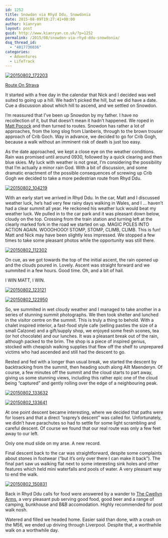 ```yaml
---
id: 1252
title: Snowdon via Rhyd Ddu, Snowdonia
date: 2015-08-09T19:27:41+00:00
author: kianryan
layout: post
guid: http://www.kianryan.co.uk/?p=1252
permalink: /2015/08/snowdon-via-rhyd-ddu-snowdonia/
dsq_thread_id:
  - "4017736036"
categories:
  - Adventures
  - LifeTrack
---
```

[<img src="/assets/images/2015/08/20150802_172203.jpg" alt="20150802_172203"   class="aligncenter size-full wp-image-1253" />](/assets/images/2015/08/20150802_172203.jpg)

[Route On Strava](https://www.strava.com/activities/359868250)

It started with a free day in the calendar that Nick and I decided was well suited to going up a hill. We hadn’t picked the hill, but we did have a date. Cue a discussion about which hill to ascend, and we settled on Snowdon.

I’m reassured that I’ve been up Snowdon by my father. I have no recollection of it, but that doesn’t mean it hadn’t happened. We roped in [Matt Pocock](https://twitter.com/fencingosprey) and then turned to routes. Snowdon has rather a lot of approaches, from the long slog from Llanberis, through to the brown trouser approach of Crib Goch. Way in advance, we decided to go for Crib Gogh, because a walk without an imminent risk of death is just too easy.

As the date approached, we kept a close eye on the weather conditions. Rain was promised until around 0930, followed by a quick clearing and then blue skies. My luck with weather is not great, I’m considering the possibility that I’m actually a minor rain God. With a bit of discussion, and some dramatic enactment of the possible consequences of screwing up Crib Gogh we decided to take a more pedestrian route from Rhyd Ddu.

[<img src="/assets/images/2015/08/20150802_104219.jpg" alt="20150802_104219"   class="aligncenter size-full wp-image-1254" />](/assets/images/2015/08/20150802_104219.jpg)

With an early start we arrived in Rhyd Ddu. In the car, Matt and I discussed weather luck, he’s had very few rainy days walking in Wales, and I … haven’t had a clear summit all year. He reckoned his weather luck would beat my weather luck. We pulled in to the car park and it was pleasant down below, cloudy on the top. Crossing from the train station and turning left at the clearly marked fork in the road we started on up. MAGIC POLES INTO ACTION AGAIN. WOOOHOOO! STOMP, STOMP, CLIMB, CLIMB. This is fun! Matt and Nick may have been slightly less impressed. We stopped a few times to take some pleasant photos while the opportunity was still there.

[<img src="/assets/images/2015/08/20150802_112302.jpg" alt="20150802_112302"   class="aligncenter size-full wp-image-1255" />](/assets/images/2015/08/20150802_112302.jpg)

On cue, as we got towards the top of the initial ascent, the rain opened up and the clouds poured in. Lovely. Ascent was straight forward and we summited in a few hours. Good time. Oh, and a bit of hail.

I WIN MATT, I WIN.

[<img src="/assets/images/2015/08/20150802_123121.jpg" alt="20150802_123121"   class="aligncenter size-full wp-image-1257" />](/assets/images/2015/08/20150802_123121.jpg)

[<img src="/assets/images/2015/08/20150802_122950.jpg" alt="20150802_122950"   class="aligncenter size-full wp-image-1256" />](/assets/images/2015/08/20150802_122950.jpg)

So, we summited in wet cloudy weather and I managed to take another in a series of stunning summit photographs. We then took shelter and lunched in the visitor centre on the summit. This is truly a thing to behold. With a chalet inspired interior, a fast-food style cafe (selling pasties the size of a small Calzone) and a gift/supply shop, we enjoyed some fresh scones, tea (or hot chocolate) and our lunches. It was a pleasant break out of the rain, although packed to the brim. The shop is a piece of inspired genius, stocked with cheapish walking supplies that flew off the shelf to unprepared victims who had ascended and still had the descent to go.

Rested and fed with a longer than usual break, we started the descent by backtracking from the summit, then heading south along Allt Maenderyn. Of course, a few minutes off the summit and the cloud starts to part away, giving us some stunning views, including this rather epic one of the cloud being “captured” and gently rolling over the edge of a neighbouring peak.

[<img src="/assets/images/2015/08/20150802_133632.jpg" alt="20150802_133632"   class="aligncenter size-full wp-image-1260" />](/assets/images/2015/08/20150802_133632.jpg)

[<img src="/assets/images/2015/08/20150802_133641.jpg" alt="20150802_133641"   class="aligncenter size-medium wp-image-1261" />](/assets/images/2015/08/20150802_133641.jpg)

At one point descent became interesting, where we decided that paths were for losers and that a direct “osprey’s descent” was called for. Unfortunately, we didn’t have parachutes so had to settle for some light scrambling and careful descent. Of course we found that our real route was only a few feet away to our left.

Only one mud slide on my arse. A new record.

Final descent back to the car was straightforward, despite some complaints about stones in footwear (“but it’s only over there I can make it back”). The final part saw us walking flat next to some interesting sink holes and other features which held mini waterfalls and pools of water. A very pleasant way to end the walk.

[<img src="/assets/images/2015/08/20150802_150831.jpg" alt="20150802_150831"   class="aligncenter size-full wp-image-1262" />](/assets/images/2015/08/20150802_150831.jpg)

Back in Rhyd Ddu calls for food were answered by a wander to [The Cwellyn Arms](http://www.snowdoninn.co.uk/), a very pleasant pub serving good food, good beer and a range of camping, bunkhouse and B&B accomodation. Highly recommended for post walk nosh.

Watered and filled we headed home. Easier said than done, with a crash on the M56, we ended up driving through Liverpool. Despite that, a worthwhile walk on a worthwhile day.